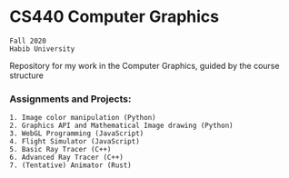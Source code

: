 # CS440 Computer Graphics 
    Fall 2020
    Habib University
Repository for my work in the Computer Graphics, guided by the course structure 

### Assignments and Projects:
    1. Image color manipulation (Python)
    2. Graphics API and Mathematical Image drawing (Python)
    3. WebGL Programming (JavaScript)
    4. Flight Simulator (JavaScript)
    5. Basic Ray Tracer (C++)
    6. Advanced Ray Tracer (C++)
    7. (Tentative) Animator (Rust)
